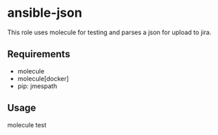 ansible-json
=========

This role uses molecule for testing and parses a json for upload to jira. 

Requirements
------------
* molecule 
* molecule[docker]
* pip: jmespath

Usage
------------
molecule test